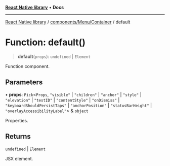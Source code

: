 [**React Native library**](../../../../index.md) • **Docs**

***

[React Native library](../../../../modules.md) / [components/Menu/Container](../index.md) / default

# Function: default()

> **default**(`props`): `undefined` \| `Element`

Function component.

## Parameters

• **props**: `Pick`\<`Props`, `"visible"` \| `"children"` \| `"anchor"` \| `"style"` \| `"elevation"` \| `"testID"` \| `"contentStyle"` \| `"onDismiss"` \| `"keyboardShouldPersistTaps"` \| `"anchorPosition"` \| `"statusBarHeight"` \| `"overlayAccessibilityLabel"`\> & `object`

Properties.

## Returns

`undefined` \| `Element`

JSX element.
